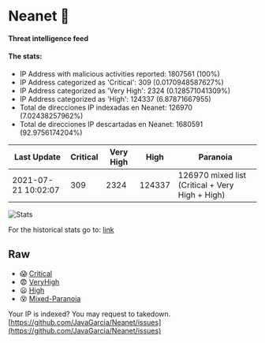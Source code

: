 # Neanet :hocho:
#### Threat intelligence feed
#### The stats:

- IP Address with malicious activities reported: 1807561 (100%)
- IP Address categorized as 'Critical':  309 (0.0170948587627%)
- IP Address categorized as 'Very High':  2324 (0.128571041309%)
- IP Address categorized as 'High':  124337 (6.87871667955)
- Total de direcciones IP indexadas en Neanet:  126970 (7.02438257962%)
- Total de direcciones IP descartadas en Neanet:  1680591 (92.9756174204%)

| Last Update | Critical | Very High | High | Paranoia |
| --- | --- | --- | --- | --- |
| 2021-07-21 10:02:07 | 309 | 2324 | 124337 | 126970 mixed list (Critical + Very High + High)|

![Stats](https://docs.google.com/spreadsheets/d/e/2PACX-1vSnaNMIXVabIpDJjufMlzH7poXnshF3mgd8Is1g9ytUEzVsP5my4Trn8f-xkoLLQ38xpL3HtmUexLo6/pubchart?oid=501124687&format=image)

For the historical stats go to: [link](/stats.csv)
## Raw
- :scream: [Critical](https://raw.githubusercontent.com/JavaGarcia/Neanet/master/blacklists/neanet_critical.txt)
- :fearful: [VeryHigh](https://raw.githubusercontent.com/JavaGarcia/Neanet/master/blacklists/neanet_veryHigh.txtt)
- :frowning: [High](https://raw.githubusercontent.com/JavaGarcia/Neanet/master/blacklists/neanet_high.txt)
- :dizzy_face: [Mixed-Paranoia](https://raw.githubusercontent.com/JavaGarcia/Neanet/master/blacklists/neanet_all.txt)


Your IP is indexed? You may request to takedown. [https://github.com/JavaGarcia/Neanet/issues](https://github.com/JavaGarcia/Neanet/issues)


















































































































































































































































































































































































































































































































































































































































































































































































































































































































































































































































































































































































































































































































































































































































































































































































































































































































































































































































































































































































































































































































































































































































































































































































































































































































































































































































































































































































































































































































































































































































































































































































































































































































































































































































































































































































































































































































































































































































































































































































































































































































































































































































































































































































































































































































































































































































































































































































































































































































































































































































































































































































































































































































































































































































































































































































































































































































































































































































































































































































































































































































































































































































































































































































































































































































































































































































































































































































































































































































































































































































































































































































































































































































































































































































































































































































































































































































































































































































































































